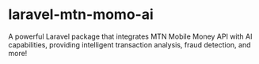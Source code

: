 # laravel-mtn-momo-ai
A powerful Laravel package that integrates MTN Mobile Money API with AI capabilities, providing intelligent transaction analysis, fraud detection, and more!
